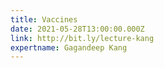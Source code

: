 ```yaml
---
title: Vaccines
date: 2021-05-28T13:00:00.000Z
link: http://bit.ly/lecture-kang
expertname: Gagandeep Kang
---
```

